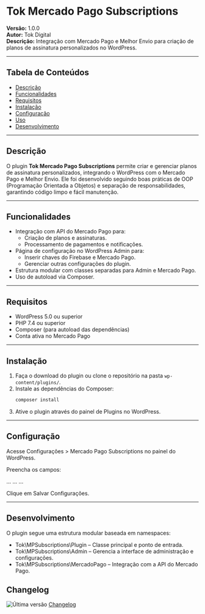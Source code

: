# Tok Mercado Pago Subscriptions

**Versão:** 1.0.0  
**Autor:** Tok Digital  
**Descrição:** Integração com Mercado Pago e Melhor Envio para criação de planos de assinatura personalizados no WordPress.

---

## Tabela de Conteúdos

- [Descrição](#descrição)  
- [Funcionalidades](#funcionalidades)  
- [Requisitos](#requisitos)  
- [Instalação](#instalação)  
- [Configuração](#configuração)  
- [Uso](#uso)  
- [Desenvolvimento](#desenvolvimento)  

---

## Descrição

O plugin **Tok Mercado Pago Subscriptions** permite criar e gerenciar planos de assinatura personalizados, integrando o WordPress com o Mercado Pago e Melhor Envio. Ele foi desenvolvido seguindo boas práticas de OOP (Programação Orientada a Objetos) e separação de responsabilidades, garantindo código limpo e fácil manutenção.

---

## Funcionalidades

- Integração com API do Mercado Pago para:
  - Criação de planos e assinaturas.
  - Processamento de pagamentos e notificações.
- Página de configuração no WordPress Admin para:
  - Inserir chaves do Firebase e Mercado Pago.
  - Gerenciar outras configurações do plugin.
- Estrutura modular com classes separadas para Admin e Mercado Pago.
- Uso de autoload via Composer.

---

## Requisitos

- WordPress 5.0 ou superior  
- PHP 7.4 ou superior  
- Composer (para autoload das dependências)  
- Conta ativa no Mercado Pago

---

## Instalação

1. Faça o download do plugin ou clone o repositório na pasta `wp-content/plugins/`.
2. Instale as dependências do Composer:
   ```bash
   composer install
3. Ative o plugin através do painel de Plugins no WordPress.

---

## Configuração

Acesse Configurações > Mercado Pago Subscriptions no painel do WordPress.

Preencha os campos:

...
...
...

Clique em Salvar Configurações.

---

## Desenvolvimento

O plugin segue uma estrutura modular baseada em namespaces:

- Tok\MPSubscriptions\Plugin – Classe principal e ponto de entrada.
- Tok\MPSubscriptions\Admin – Gerencia a interface de administração e configurações.
- Tok\MPSubscriptions\MercadoPago – Integração com a API do Mercado Pago.

## Changelog
![Última versão](https://img.shields.io/badge/version-1.0.1-blue)
[Changelog](CHANGELOG.md)